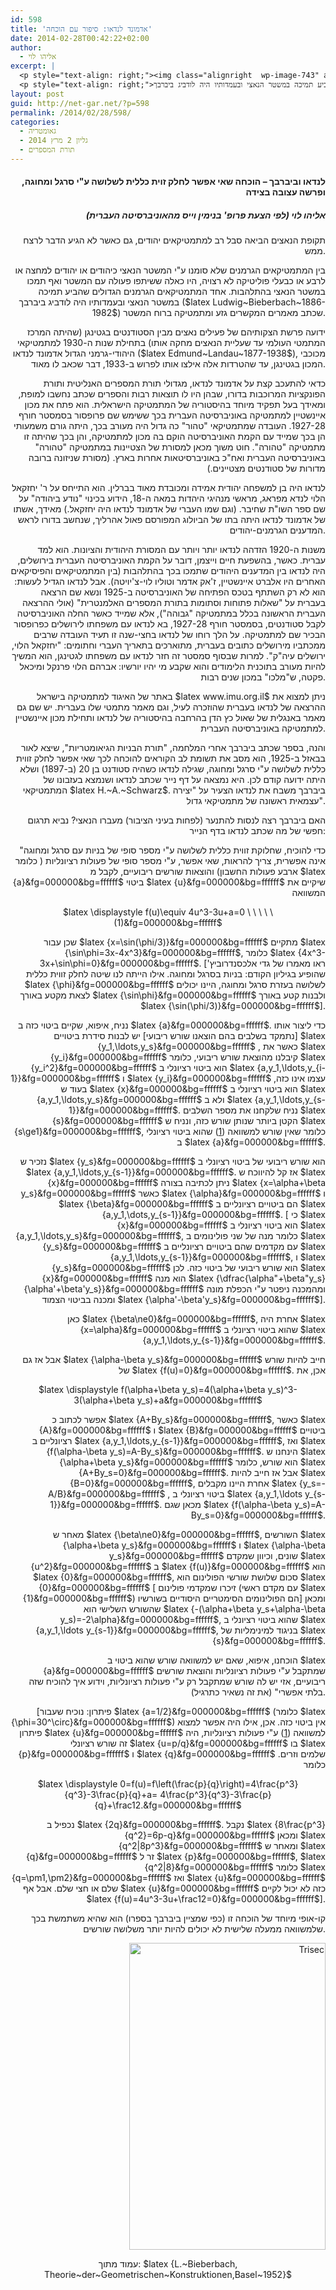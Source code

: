 ```yaml
---
id: 598
title: 'אדמונד לנדאו: סיפור עם הוכחה'
date: 2014-02-28T00:42:22+02:00
author:
  - אליהו לוי
excerpt: |
  <p style="text-align: right;"><img class="alignright  wp-image-743" alt="naz" src="http://net-gar.net/wp-content/uploads/2014/02/naz.jpg" width="109" height="86" />תקופת הנאצים הביאה סבל רב למתמטיקאים יהודים, גם כאשר לא הגיע הדבר לרצח ממש.</p>
  <p style="text-align: right;">בין המתמטיקאים הגרמנים שלא סומנו ע"י המשטר הנאצי כיהודים או יהודים למחצה או לרבע או כבעלי פוליטיקה לא רצויה, היו כאלה ששיתפו פעולה עם המשטר ואף תמכו במשטר הנאצי בהתלהבות. אחד המתמטיקאים הגרמנים הגדולים שהביע תמיכה במשטר הנאצי ובעמדותיו היה לודביג ביברבך (Ludwig Bieberbach 1886-1982) שכתב מאמרים המקשרים גזע ומתמטיקה ברוח המשטר</p>
layout: post
guid: http://net-gar.net/?p=598
permalink: /2014/02/28/598/
categories:
  - גאומטריה
  - גליון 2 מרץ 2014
  - תורת המספרים
---
```

<h4 style="text-align: right;">
  לנדאו וביברבך &#8211; הוכחה שאי אפשר לחלק זוית כללית לשלושה ע"י סרגל ומחוגה, ופרשה עצובה בצידה
</h4>

<h5 style="text-align: right;">
  אליהו לוי (לפי הצעת פרופ' בנימין וייס מהאוניברסיטה העברית)
</h5>

<p style="text-align: right;">
  תקופת הנאצים הביאה סבל רב למתמטיקאים יהודים, גם כאשר לא הגיע הדבר לרצח ממש.
</p>

<p style="text-align: right;">
  בין המתמטיקאים הגרמנים שלא סומנו ע"י המשטר הנאצי כיהודים או יהודים למחצה או לרבע או כבעלי פוליטיקה לא רצויה, היו כאלה ששיתפו פעולה עם המשטר ואף תמכו במשטר הנאצי בהתלהבות. אחד המתמטיקאים הגרמנים הגדולים שהביע תמיכה במשטר הנאצי ובעמדותיו היה לודביג ביברבך ($latex Ludwig~Bieberbach~1886-1982$) שכתב מאמרים המקשרים גזע ומתמטיקה ברוח המשטר.
</p>

<p style="text-align: right;">
  ידועה פרשת הצקותיהם של פעילים נאצים מבין הסטודנטים בגטינגן (שהיתה המרכז המתמטי העולמי עד שעליית הנאצים מחקה אותו) בתחילת שנות ה-1930 למתמטיקאי היהודי-גרמני הגדול אדמונד לנדאו ($latex Edmund~Landau~1877-1938$), מכוכבי המכון בגטינגן, עד שהטרדות אלה אילצו אותו לפרוש ב-1933, דבר שכאב לו מאוד.
</p>

<p style="text-align: right;">
  כדאי להתעכב קצת על אדמונד לנדאו, מגדולי תורת המספרים האנליטית ותורת הפונקציות המרוכבות בדורו, שבהן היו לו תוצאות רבות והספרים שכתב נחשבו למופת, ומאידך בעל תפקיד מיוחד בהיסטוריה של המתמטיקה הישראלית. הוא פתח את מכון איינשטיין למתמטיקה באוניברסיטה העברית בכך ששימש שם פרופסור בסמסטר חורף 1927-28. העובדה שמתמטיקאי "טהור" כה גדול היה מעורב בכך, היתה גורם משמעותי הן בכך שמייד עם הקמת האוניברסיטה הוקם בה מכון למתמטיקה, והן בכך שהיתה זו מתמטיקה "טהורה". חוט משוך מכאן למסורת של הצטיינות במתמטיקה "טהורה" באוניברסיטה העברית ואח"כ באוניברסיטאות אחרות בארץ. (מסורת שניזונה ברובה מדורות של סטודנטים מצטיינים.)
</p>

<p style="text-align: right;">
  לנדאו היה בן למשפחה יהודית אמידה ומכובדת מאוד בברלין. הוא התייחס על ר' יחזקאל הלוי לנדא מפראג, מראשי מנהיגי היהדות במאה ה-18, הידוע בכינוי "נודע ביהודה" על שם ספר השו"ת שחיבר. (וגם שמו העברי של אדמונד לנדאו היה יחזקאל.) מאידך, אשתו של אדמונד לנדאו היתה בתו של הביולוג המפורסם פאול אהרליך, שנחשב בדורו לראש המדענים הגרמנים-יהודים.
</p>

<p style="text-align: right;">
  משנות ה-1920 הזדהה לנדאו יותר ויותר עם המסורת היהודית והציונות. הוא למד עברית. כאשר, בהשפעת חיים וייצמן, דובר על הקמת האוניברסיטה העברית בירושלים, היה לנדאו בין המדענים היהודים שתמכו בכך בהתלהבות (בין המתמטיקאים והפיסיקאים האחרים היו אלברט איינשטיין, ז'אק אדמר וטוליו לוי-צ'יויטה). אבל לנדאו הגדיל לעשות: הוא לא רק השתתף בטכס הפתיחה של האוניברסיטה ב-1925 ונשא שם הרצאה בעברית על "שאלות פתוחות וסתומות בתורת המספרים האלמנטרית" (אולי ההרצאה העברית הראשונה בכלל במתמטיקה "גבוהה"), אלא שמייד כאשר החלה האוניברסיטה לקבל סטודנטים, בסמסטר חורף 1927-28, בא לנדאו עם משפחתו לירושלים כפרופסור הבכיר שם למתמטיקה. על הלך רוחו של לנדאו בחצי-שנה זו תעיד העובדה שרבים ממכתביו מירושלים כתובים בעברית, מתוארכים בתאריך העברי וחתומים: "יחזקאל הלוי, ירושלים עיה"ק". למרות שבסוף סמסטר זה חזר לנדאו עם משפחתו לגטינגן, הוא המשיך להיות מעורב בתוכנית הלימודים והוא שקבע מי יהיו יורשיו: אברהם הלוי פרנקל ומיכאל פקטה, ש"מלכו" במכון שנים רבות.
</p>

<p style="text-align: right;">
  באתר של האיגוד למתמטיקה בישראל $latex www.imu.org.il$ ניתן למצוא את ההרצאה של לנדאו בעברית שהוזכרה לעיל, וגם מאמר מתמטי שלו בעברית. יש שם גם מאמר באנגלית של שאול כץ הדן בהרחבה בהיסטוריה של לנדאו ותחילת מכון איינשטיין למתמטיקה באוניברסיטה העברית.
</p>

<p style="text-align: right;">
  והנה, בספר שכתב ביברבך אחרי המלחמה, "תורת הבניות הגיאומטריות", שיצא לאור בבאזל ב-1925, הוא מסב את תשומת לב הקוראים להוכחה לכך שאי אפשר לחלק זווית כללית לשלושה ע"י סרגל ומחוגה, שגילה לנדאו כשהיה סטודנט בן 20 (ב-1897) ושלא היתה ידועה קודם לכן. היא נמצאה על דף נייר שכתב לנדאו ושנמצא בעזבונו של המתמטיקאי $latex H.~A.~Schwarz$. ביברבך משבח את לנדאו הצעיר על "יצירה עצמאית ראשונה של מתמטיקאי גדול".
</p>

<p style="text-align: right;">
  האם ביברבך רצה לנסות להתנער (לפחות בעיני הציבור) מעברו הנאצי? נביא תרגום חפשי של מה שכתב לנדאו בדף הנייר:
</p>

<p style="text-align: right;">
  "כדי להוכיח, שחלוקת זווית כללית לשלושה ע"י מספר סופי של בניות עם סרגל ומחוגה אינה אפשרית, צריך להראות, שאי אפשר, ע"י מספר סופי של פעולות רציונליות ( כלומר ארבע פעולות החשבון) והוצאות שורשים ריבועיים, לקבל מ $latex {a}&fg=000000&bg=ffffff$ ביטוי $latex {u}&fg=000000&bg=ffffff$ שיקיים את המשוואה <a name="eq"></a>
</p>

<p style="text-align: center;" align="center">
  $latex \displaystyle f(u)\equiv 4u^3-3u+a=0 \ \ \ \ \ (1)&fg=000000&bg=ffffff$
</p>

<p style="text-align: right;">
  <a name="eq"></a> שכן עבור $latex {x=\sin(\phi/3)}&fg=000000&bg=ffffff$ מתקיים $latex {\sin\phi=3x-4x^3}&fg=000000&bg=ffffff$, כלומר $latex {4x^3-3x+\sin\phi=0}&fg=000000&bg=ffffff$. [ראו מאמרו של גדי אלכסנדרוביץ' שהופיע בגיליון הקודם: בניות בסרגל ומחוגה. אילו הייתה לנו שיטה לחלק זווית כללית $latex {\phi}&fg=000000&bg=ffffff$ לשלושה בעזרת סרגל ומחוגה, היינו יכולים לצאת מקטע באורך $latex {\sin\phi}&fg=000000&bg=ffffff$ ולבנות קטע באורך $latex {\sin(\phi/3)}&fg=000000&bg=ffffff$].
</p>

<p style="text-align: right;">
  נניח, איפוא, שקיים ביטוי כזה ב $latex {a}&fg=000000&bg=ffffff$. כדי ליצור אותו [נתמקד בשלבים בהם הוצאנו שורש ריבועי] יש לבנות סידרת ביטויים $latex {y_1,\ldots,y_s}&fg=000000&bg=ffffff$ , כאשר את $latex {y_i}&fg=000000&bg=ffffff$ קיבלנו מהוצאת שורש ריבועי, כלומר $latex {y_i^2}&fg=000000&bg=ffffff$ הוא ביטוי רציונלי ב $latex {a,y_1,\ldots,y_{i-1}}&fg=000000&bg=ffffff$ ו $latex {y_i}&fg=000000&bg=ffffff$ עצמו אינו כזה, בעוד ש $latex {x}&fg=000000&bg=ffffff$ הוא ביטוי רציונלי ב $latex {a,y_1,\ldots,y_s}&fg=000000&bg=ffffff$ ולא ב $latex {a,y_1,\ldots,y_{s-1}}&fg=000000&bg=ffffff$. נניח שלקחנו את מספר השלבים $latex {s}&fg=000000&bg=ffffff$ הקטן ביותר שנותן שורש כזה, ונניח ש $latex {s\ge1}&fg=000000&bg=ffffff$, כלומר שאין שורש למשוואה (<a href="#eq">1</a>) שהוא ביטוי רציונלי ב $latex {a}&fg=000000&bg=ffffff$.
</p>

<p style="text-align: right;">
  נזכיר ש $latex {y_s}&fg=000000&bg=ffffff$ הוא שורש ריבועי של ביטוי רציונלי ב $latex {a,y_1,\ldots,y_{s-1}}&fg=000000&bg=ffffff$. אז קל להיווכח ש $latex {x}&fg=000000&bg=ffffff$ ניתן לכתיבה בצורה $latex {x=\alpha+\beta y_s}&fg=000000&bg=ffffff$ כאשר $latex {\alpha}&fg=000000&bg=ffffff$ ו $latex {\beta}&fg=000000&bg=ffffff$ הם ביטויים רציונליים ב $latex {a,y_1,\dots,y_{s-1}}&fg=000000&bg=ffffff$. [ כי $latex {x}&fg=000000&bg=ffffff$ הוא ביטוי רציונלי ב $latex {a,y_1,\ldots,y_s}&fg=000000&bg=ffffff$, כלומר מנה של שני פולינומים ב $latex {y_s}&fg=000000&bg=ffffff$ עם מקדמים שהם ביטויים רציונליים ב $latex {a,y_1,\ldots,y_{s-1}}&fg=000000&bg=ffffff$, ו $latex {y_s}&fg=000000&bg=ffffff$ הוא שורש ריבועי של ביטוי כזה. לכן $latex {x}&fg=000000&bg=ffffff$ הוא מנה $latex {\dfrac{\alpha"+\beta"y_s}{\alpha'+\beta'y_s}}&fg=000000&bg=ffffff$ ומהמכנה ניפטר ע"י הכפלת מונה ומכנה בביטוי הצמוד $latex {\alpha'-\beta'y_s}&fg=000000&bg=ffffff$].
</p>

<p style="text-align: right;">
  כאן $latex {\beta\ne0}&fg=000000&bg=ffffff$, אחרת היה $latex {x=\alpha}&fg=000000&bg=ffffff$ שהוא ביטוי רציונלי ב $latex {a,y_1,\ldots,y_{s-1}}&fg=000000&bg=ffffff$.
</p>

<p style="text-align: right;">
  אבל אז גם $latex {\alpha-\beta y_s}&fg=000000&bg=ffffff$ חייב להיות שורש של $latex {f(u)=0}&fg=000000&bg=ffffff$. אכן, את
</p>

<p style="text-align: center;" align="center">
  $latex \displaystyle f(\alpha+\beta y_s)=4(\alpha+\beta y_s)^3-3(\alpha+\beta y_s)+a&fg=000000&bg=ffffff$
</p>

<p style="text-align: right;">
  אפשר לכתוב כ $latex {A+By_s}&fg=000000&bg=ffffff$, כאשר $latex {A}&fg=000000&bg=ffffff$ ו $latex {B}&fg=000000&bg=ffffff$ ביטויים רציונליים ב $latex {a,y_1,\ldots,y_{s-1}}&fg=000000&bg=ffffff$, ואז $latex {f(\alpha-\beta y_s)=A-By_s}&fg=000000&bg=ffffff$. הינחנו ש $latex {\alpha+\beta y_s}&fg=000000&bg=ffffff$ הוא שורש, כלומר $latex {A+By_s=0}&fg=000000&bg=ffffff$. אבל אז חייב להיות $latex {B=0}&fg=000000&bg=ffffff$, אחרת היינו מקבלים $latex {y_s=-A/B}&fg=000000&bg=ffffff$ , ביטוי רציונלי ב $latex {a,y_1,\ldots y_{s-1}}&fg=000000&bg=ffffff$. מכאן שגם $latex {f(\alpha-\beta y_s)=A-By_s=0}&fg=000000&bg=ffffff$.
</p>

<p style="text-align: right;">
  מאחר ש $latex {\beta\ne0}&fg=000000&bg=ffffff$, השורשים $latex {\alpha+\beta y_s}&fg=000000&bg=ffffff$ ו $latex {\alpha-\beta y_s}&fg=000000&bg=ffffff$ שונים, וכיוון שמקדם $latex {u^2}&fg=000000&bg=ffffff$ ב $latex {f(u)}&fg=000000&bg=ffffff$ הוא $latex {0}&fg=000000&bg=ffffff$, סכום שלושת שורשי הפולינום הוא $latex {0}&fg=000000&bg=ffffff$ [ זיכרו שמקדמי פולינום (עם מקדם ראשי $latex {1}&fg=000000&bg=ffffff$) הם הפולינומים הסימטריים היסודיים בשורשיו] ומכאן שהשורש השלישי הוא $latex {-(\alpha+\beta y_s+\alpha-\beta y_s)=-2\alpha}&fg=000000&bg=ffffff$, שהוא ביטוי רציונלי ב $latex {a,y_1,\ldots y_{s-1}}&fg=000000&bg=ffffff$, בניגוד למינימליות של $latex {s}&fg=000000&bg=ffffff$.
</p>

<p style="text-align: right;">
  הוכחנו, איפוא, שאם יש למשוואה שורש שהוא ביטוי ב $latex {a}&fg=000000&bg=ffffff$ שמתקבל ע"י פעולות רציונליות והוצאת שורשים ריבועיים, אזי יש לה שורש שמתקבל רק ע"י פעולות רציונליות, וידוע איך להוכיח שזה בלתי אפשרי" (את זה נשאיר כתרגיל).
</p>

<p style="text-align: right;">
  [פיתרון: נוכיח שעבור $latex {a=1/2}&fg=000000&bg=ffffff$ (כלומר $latex {\phi=30^\circ}&fg=000000&bg=ffffff$) אין ביטוי כזה. אכן, אילו היה אפשר למצוא פיתרון $latex {u}&fg=000000&bg=ffffff$ למשוואה (<a href="#eq">1</a>) ע"י פעולות רציונליות, היה זה שורש רציונלי $latex {u=p/q}&fg=000000&bg=ffffff$ בו $latex {p}&fg=000000&bg=ffffff$ ו $latex {q}&fg=000000&bg=ffffff$ שלמים וזרים. כלומר
</p>

<p style="text-align: center;" align="center">
  $latex \displaystyle 0=f(u)=f\left(\frac{p}{q}\right)=4\frac{p^3}{q^3}-3\frac{p}{q}+a= 4\frac{p^3}{q^3}-3\frac{p}{q}+\frac12.&fg=000000&bg=ffffff$
</p>

<p style="text-align: right;">
  נכפיל ב $latex {2q}&fg=000000&bg=ffffff$. נקבל $latex {8\frac{p^3}{q^2}=6p-q}&fg=000000&bg=ffffff$ ומכאן $latex {q^2|8p^3}&fg=000000&bg=ffffff$ ומאחר ש $latex {q}&fg=000000&bg=ffffff$ זר ל $latex {p}&fg=000000&bg=ffffff$, $latex {q^2|8}&fg=000000&bg=ffffff$ כלומר $latex {q=\pm1,\pm2}&fg=000000&bg=ffffff$ ואז $latex {u}&fg=000000&bg=ffffff$ שלם או חצי שלם. אבל אף $latex {u}&fg=000000&bg=ffffff$ כזה לא יכול לקיים $latex {f(u)=4u^3-3u+\frac12=0}&fg=000000&bg=ffffff$].
</p>

<p style="text-align: right;">
  קו-אופי מיוחד של הוכחה זו (כפי שמציין ביברבך בספרו) הוא שהיא משתמשת בכך שלמשוואה ממעלה שלישית לא יכולים להיות יותר משלושה שורשים.
</p>

<p style="text-align: right;">
  <img class="aligncenter  wp-image-610" alt="Trisec" src="http://net-gar.net/wp-content/uploads/2014/02/Trisec-654x1024.jpg" width="314" height="491" />
</p>

<p style="text-align: center;">
  עמוד מתוך: $latex {L.~Bieberbach, Theorie~der~Geometrischen~Konstruktionen,Basel~1952}$
</p>